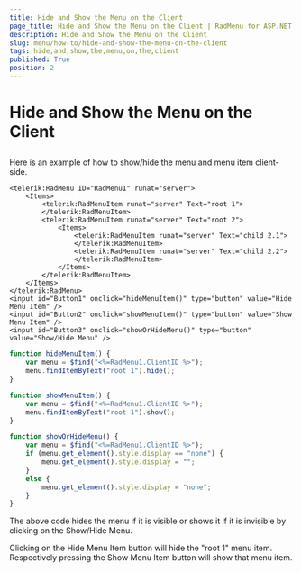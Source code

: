 ```yaml
---
title: Hide and Show the Menu on the Client
page_title: Hide and Show the Menu on the Client | RadMenu for ASP.NET AJAX Documentation
description: Hide and Show the Menu on the Client
slug: menu/how-to/hide-and-show-the-menu-on-the-client
tags: hide,and,show,the,menu,on,the,client
published: True
position: 2
---
```


# Hide and Show the Menu on the Client


## 

Here is an example of how to show/hide the menu and menu item client-side.

````ASPNET
<telerik:RadMenu ID="RadMenu1" runat="server">
    <Items>
        <telerik:RadMenuItem runat="server" Text="root 1">
        </telerik:RadMenuItem>
        <telerik:RadMenuItem runat="server" Text="root 2">
            <Items>
                <telerik:RadMenuItem runat="server" Text="child 2.1">
                </telerik:RadMenuItem>
                <telerik:RadMenuItem runat="server" Text="child 2.2">
                </telerik:RadMenuItem>
            </Items>
        </telerik:RadMenuItem>
    </Items>
</telerik:RadMenu>
<input id="Button1" onclick="hideMenuItem()" type="button" value="Hide Menu Item" />
<input id="Button2" onclick="showMenuItem()" type="button" value="Show Menu Item" />
<input id="Button3" onclick="showOrHideMenu()" type="button" value="Show/Hide Menu" />
````

````JavaScript
function hideMenuItem() {
    var menu = $find("<%=RadMenu1.ClientID %>");
    menu.findItemByText("root 1").hide();
}

function showMenuItem() {
    var menu = $find("<%=RadMenu1.ClientID %>");
    menu.findItemByText("root 1").show();
}

function showOrHideMenu() {
    var menu = $find("<%=RadMenu1.ClientID %>");
    if (menu.get_element().style.display == "none") {
        menu.get_element().style.display = "";
    }
    else {
        menu.get_element().style.display = "none";
    }                                        
}      
````





The above code hides the menu if it is visible or shows it if it is invisible by clicking on the Show/Hide Menu.

Clicking on the Hide Menu Item button will hide the "root 1" menu item. Respectively pressing the Show Menu Item button will show that menu item.
